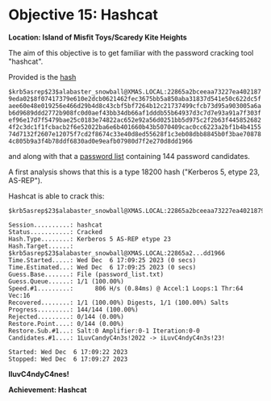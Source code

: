 # Objective 15: Hashcat
**Location: Island of Misfit Toys/Scaredy Kite Heights**

The aim of this objective is to get familiar with the password cracking tool "hashcat".

Provided is the [hash](https://github.com/joergschwarzwaelder/hhc2023/blob/main/Objective-15/hash.txt)

`$krb5asrep$23$alabaster_snowball@XMAS.LOCAL:22865a2bceeaa73227ea4021879eda02$8f07417379e610e2dcb0621462fec3675bb5a850aba31837d541e50c622dc5faee60e48e019256e466d29b4d8c43cbf5bf7264b12c21737499cfcb73d95a903005a6ab6d9689ddd2772b908fc0d0aef43bb34db66af1dddb55b64937d3c7d7e93a91a7f303fef96e17d7f5479bae25c0183e74822ac652e92a56d0251bb5d975c2f2b63f4458526824f2c3dc1f1fcbacb2f6e52022ba6e6b401660b43b5070409cac0cc6223a2bf1b4b415574d7132f2607e12075f7cd2f8674c33e40d8ed55628f1c3eb08dbb8845b0f3bae708784c805b9a3f4b78ddf6830ad0e9eafb07980d7f2e270d8dd1966` 

and along with that a [password list](https://github.com/joergschwarzwaelder/hhc2023/blob/main/Objective-15/password_list.txt) containing 144 password candidates.

A first analysis shows that this is a type 18200 hash ("Kerberos 5, etype 23, AS-REP").

Hashcat is able to crack this:
```
$krb5asrep$23$alabaster_snowball@XMAS.LOCAL:22865a2bceeaa73227ea4021879eda02$8f07417379e610e2dcb0621462fec3675bb5a850aba31837d541e50c622dc5faee60e48e019256e466d29b4d8c43cbf5bf7264b12c21737499cfcb73d95a903005a6ab6d9689ddd2772b908fc0d0aef43bb34db66af1dddb55b64937d3c7d7e93a91a7f303fef96e17d7f5479bae25c0183e74822ac652e92a56d0251bb5d975c2f2b63f4458526824f2c3dc1f1fcbacb2f6e52022ba6e6b401660b43b5070409cac0cc6223a2bf1b4b415574d7132f2607e12075f7cd2f8674c33e40d8ed55628f1c3eb08dbb8845b0f3bae708784c805b9a3f4b78ddf6830ad0e9eafb07980d7f2e270d8dd1966:IluvC4ndyC4nes!
                                                 
Session..........: hashcat
Status...........: Cracked
Hash.Type........: Kerberos 5 AS-REP etype 23
Hash.Target......: $krb5asrep$23$alabaster_snowball@XMAS.LOCAL:22865a2...dd1966
Time.Started.....: Wed Dec  6 17:09:25 2023 (0 secs)
Time.Estimated...: Wed Dec  6 17:09:25 2023 (0 secs)
Guess.Base.......: File (password_list.txt)
Guess.Queue......: 1/1 (100.00%)
Speed.#1.........:      806 H/s (0.84ms) @ Accel:1 Loops:1 Thr:64 Vec:16
Recovered........: 1/1 (100.00%) Digests, 1/1 (100.00%) Salts
Progress.........: 144/144 (100.00%)
Rejected.........: 0/144 (0.00%)
Restore.Point....: 0/144 (0.00%)
Restore.Sub.#1...: Salt:0 Amplifier:0-1 Iteration:0-0
Candidates.#1....: 1LuvCandyC4n3s!2022 -> iLuvC4ndyC4n3s!23!

Started: Wed Dec  6 17:09:22 2023
Stopped: Wed Dec  6 17:09:27 2023
```

**IluvC4ndyC4nes!**

**Achievement: Hashcat**
<!--stackedit_data:
eyJoaXN0b3J5IjpbLTc4MDk5MDkyNSwxNTc5MTA1OTYwLC0yMD
EwMTkyNjNdfQ==
-->